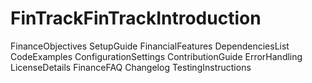 # FinTrackFinTrackIntroduction
FinanceObjectives
SetupGuide
FinancialFeatures
DependenciesList
CodeExamples
ConfigurationSettings
ContributionGuide
ErrorHandling
LicenseDetails
FinanceFAQ
Changelog
TestingInstructions
